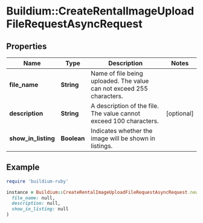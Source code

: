 # Buildium::CreateRentalImageUploadFileRequestAsyncRequest

## Properties

| Name | Type | Description | Notes |
| ---- | ---- | ----------- | ----- |
| **file_name** | **String** | Name of file being uploaded. The value can not exceed 255 characters. |  |
| **description** | **String** | A description of the file. The value cannot exceed 100 characters. | [optional] |
| **show_in_listing** | **Boolean** | Indicates whether the image will be shown in listings. |  |

## Example

```ruby
require 'buildium-ruby'

instance = Buildium::CreateRentalImageUploadFileRequestAsyncRequest.new(
  file_name: null,
  description: null,
  show_in_listing: null
)
```


